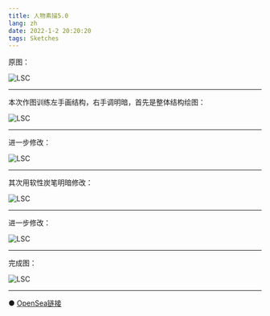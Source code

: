 ```yaml
---
title: 人物素描5.0
lang: zh
date: 2022-1-2 20:20:20
tags: Sketches
---
```


原图：

![LSC](/image/Sketches/sumiao5/LSC.jpg)

----------------------------------------  

本次作图训练左手画结构，右手调明暗，首先是整体结构绘图：

![LSC](/image/Sketches/sumiao5/LSC_1.jpeg)

----------------------------------------  

进一步修改：

![LSC](/image/Sketches/sumiao5/LSC_2.jpeg)

----------------------------------------  

其次用软性炭笔明暗修改：

![LSC](/image/Sketches/sumiao5/LSC_3.jpeg)

----------------------------------------  

进一步修改：

![LSC](/image/Sketches/sumiao5/LSC_4.jpeg)

----------------------------------------  

完成图：

![LSC](/image/Sketches/sumiao5/LSC_5.jpeg)

----------------------------------------  

● [OpenSea链接](https://opensea.io/assets/0x495f947276749ce646f68ac8c248420045cb7b5e/5538608732828411082250453030091092578936762873171210564831323229136395173889 "The Fitness Girl")

<nft-card
contractAddress="0x495f947276749ce646f68ac8c248420045cb7b5e"
tokenId="5538608732828411082250453030091092578936762873171210564831323229136395173889">
</nft-card>
<script src="https://unpkg.com/embeddable-nfts/dist/nft-card.min.js"></script>
